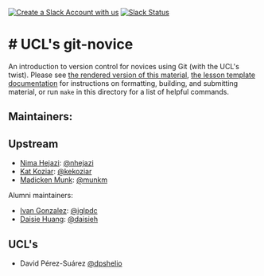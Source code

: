 [![Create a Slack Account with us](https://img.shields.io/badge/Create_Slack_Account-The_Carpentries-071159.svg)](https://swc-slack-invite.herokuapp.com/)
[![Slack Status](https://img.shields.io/badge/Slack_Channel-swc--git-E01563.svg)](https://swcarpentry.slack.com/messages/C91JS49HD)

# # UCL's git-novice

An introduction to version control for novices using Git (with the UCL's twist).
Please see [the rendered version of this material](https://github-pages.ucl.ac.uk/git-novice/),
[the lesson template documentation][lesson-example]
for instructions on formatting, building, and submitting material,
or run `make` in this directory for a list of helpful commands.

## Maintainers:

## Upstream

- [Nima Hejazi][hejazi_nima]: [@nhejazi](https://github.com/nhejazi)
- [Kat Koziar][koziar_kat]: [@kekoziar](https://github.com/kekoziar)
- [Madicken Munk][munk_madicken]: [@munkm](https://github.com/munkm)

Alumni maintainers:

- [Ivan Gonzalez][gonzalez_ivan]: [@iglpdc](https://github.com/iglpdc)
- [Daisie Huang][huang_daisie]: [@daisieh](https://github.com/daisieh)

## UCL's

- David Pérez-Suárez [@dpshelio](https://github.com/dpshelio)

[lesson-example]: https://swcarpentry.github.io/lesson-example
[hejazi_nima]: https://carpentries.org/instructors/#nhejazi
[koziar_kat]: https://carpentries.org/instructors/#kekoziar
[munk_madicken]: https://carpentries.org/instructors/#munkm
[gonzalez_ivan]: https://carpentries.org/instructors/#iglpdc
[huang_daisie]: https://software-carpentry.org/team/#huang_daisie



